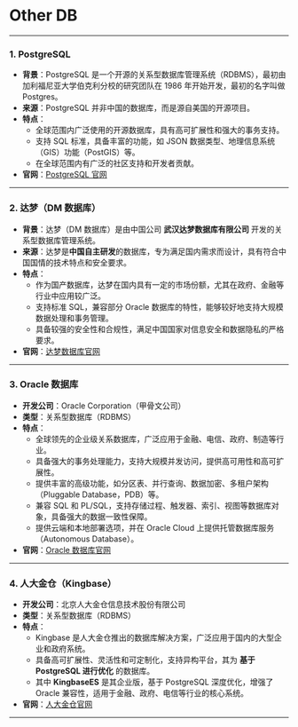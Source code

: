 # Other DB

---

### 1. **PostgreSQL**
- **背景**：PostgreSQL 是一个开源的关系型数据库管理系统（RDBMS），最初由加利福尼亚大学伯克利分校的研究团队在 1986 年开始开发，最初的名字叫做 Postgres。
- **来源**：PostgreSQL 并非中国的数据库，而是源自美国的开源项目。
- **特点**：
  - 全球范围内广泛使用的开源数据库，具有高可扩展性和强大的事务支持。
  - 支持 SQL 标准，具备丰富的功能，如 JSON 数据类型、地理信息系统（GIS）功能（PostGIS）等。
  - 在全球范围内有广泛的社区支持和开发者贡献。
- **官网**：[PostgreSQL 官网](https://www.postgresql.org/)

---

### 2. **达梦（DM 数据库）**
- **背景**：达梦（DM 数据库）是由中国公司 **武汉达梦数据库有限公司** 开发的关系型数据库管理系统。
- **来源**：达梦是**中国自主研发**的数据库，专为满足国内需求而设计，具有符合中国国情的技术特点和安全要求。
- **特点**：
  - 作为国产数据库，达梦在国内具有一定的市场份额，尤其在政府、金融等行业中应用较广泛。
  - 支持标准 SQL，兼容部分 Oracle 数据库的特性，能够较好地支持大规模数据处理和事务管理。
  - 具备较强的安全性和合规性，满足中国国家对信息安全和数据隐私的严格要求。
- **官网**：[达梦数据库官网](https://www.dameng.com/)

---

### 3. **Oracle 数据库**
- **开发公司**：Oracle Corporation（甲骨文公司）
- **类型**：关系型数据库（RDBMS）
- **特点**：
  - 全球领先的企业级关系数据库，广泛应用于金融、电信、政府、制造等行业。
  - 具备强大的事务处理能力，支持大规模并发访问，提供高可用性和高可扩展性。
  - 提供丰富的高级功能，如分区表、并行查询、数据加密、多租户架构（Pluggable Database，PDB）等。
  - 兼容 SQL 和 PL/SQL，支持存储过程、触发器、索引、视图等数据库对象，具备强大的数据一致性保障。
  - 提供云端和本地部署选项，并在 Oracle Cloud 上提供托管数据库服务（Autonomous Database）。
- **官网**：[Oracle 数据库官网](https://www.oracle.com/database/)

---

### 4. **人大金仓（Kingbase）**
- **开发公司**：北京人大金仓信息技术股份有限公司
- **类型**：关系型数据库（RDBMS）
- **特点**：
  - Kingbase 是人大金仓推出的数据库解决方案，广泛应用于国内的大型企业和政府系统。
  - 具备高可扩展性、灵活性和可定制化，支持异构平台，其为 **基于 PostgreSQL 进行优化** 的数据库。
  - 其中 **KingbaseES** 是其企业版，基于 PostgreSQL 深度优化，增强了 Oracle 兼容性，适用于金融、政府、电信等行业的核心系统。
- **官网**：[人大金仓官网](https://www.kingbase.com.cn/)

---
